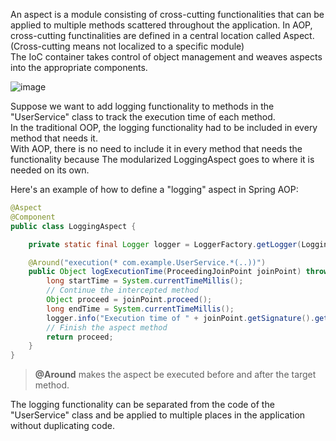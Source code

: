 An aspect is a module consisting of cross-cutting functionalities that can be applied to multiple methods scattered throughout the application. In AOP, cross-cutting functinalities are defined in a central location called Aspect.<br>
(Cross-cutting means not localized to a specific module)<br>
The IoC container takes control of object management and weaves aspects into the appropriate components.<br>

![image](https://github.com/vacu9708/Fundamental-knowledge/assets/67142421/6f020c38-a8fd-472a-bc3b-70fc1b1dd951)

Suppose we want to add logging functionality to methods in the "UserService" class to track the execution time of each method.<br>
In the traditional OOP, the logging functionality had to be included in every method that needs it.<br>
With AOP, there is no need to include it in every method that needs the functionality because The modularized LoggingAspect goes to where it is needed on its own.<br>

Here's an example of how to define a "logging" aspect in Spring AOP:<br>
~~~java
@Aspect
@Component
public class LoggingAspect {

    private static final Logger logger = LoggerFactory.getLogger(LoggingAspect.class);

    @Around("execution(* com.example.UserService.*(..))")
    public Object logExecutionTime(ProceedingJoinPoint joinPoint) throws Throwable {
        long startTime = System.currentTimeMillis();
        // Continue the intercepted method
        Object proceed = joinPoint.proceed();
        long endTime = System.currentTimeMillis();
        logger.info("Execution time of " + joinPoint.getSignature().getName() + " : " + (endTime - startTime) + " ms");
        // Finish the aspect method
        return proceed;
    }
}
~~~
>**@Around** makes the aspect be executed before and after the target method.<br>

The logging functionality can be separated from the code of the "UserService" class and be applied to multiple places in the application without duplicating code.<br>
